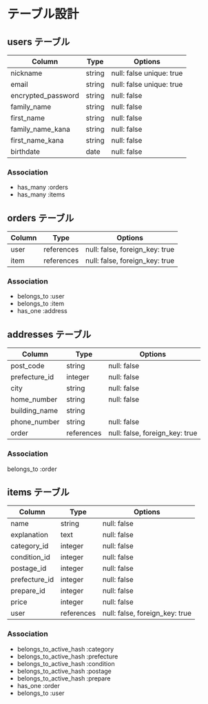 # テーブル設計

## users テーブル

| Column             | Type   | Options                  |
| -----------------  | ------ | -------------------------|
| nickname	         | string	| null: false unique: true |
| email              | string | null: false unique: true |
| encrypted_password | string | null: false              |
| family_name        | string | null: false              |
| first_name         | string | null: false              |
| family_name_kana   | string | null: false              |
| first_name_kana    | string | null: false              |
| birthdate          | date   | null: false              |

### Association
- has_many :orders
- has_many :items

##  orders テーブル

| Column        | Type       | Options                        |
| -----------   | ---------- | ------------------------------ |
| user          | references | null: false, foreign_key: true |
| item          | references | null: false, foreign_key: true |

### Association
- belongs_to :user
- belongs_to :item
- has_one    :address

##  addresses テーブル

| Column        | Type       | Options                        |
| -----------   | ---------- | ------------------------------ |
| post_code     | string     | null: false                    |
| prefecture_id | integer    | null: false                    |
| city          | string     | null: false                    |
| home_number   | string     | null: false                    |
| building_name | string     |                                |
| phone_number  | string     | null: false                    |
| order         | references | null: false, foreign_key: true |

### Association
belongs_to :order

##  items テーブル

| Column        | Type       | Options                        |
| -----------   | ---------- | ------------------------------ |
| name          | string     | null: false                    |
| explanation   | text       | null: false                    |
| category_id   | integer    | null: false                   |
| condition_id  | integer    | null: false                    |
| postage_id    | integer    | null: false                    |
| prefecture_id | integer    | null: false                    |
| prepare_id    | integer    | null: false                    |
| price         | integer    | null: false                    |
| user          | references | null: false, foreign_key: true |


### Association

- belongs_to_active_hash :category
- belongs_to_active_hash :prefecture
- belongs_to_active_hash :condition
- belongs_to_active_hash :postage
- belongs_to_active_hash :prepare
- has_one                :order
- belongs_to             :user





